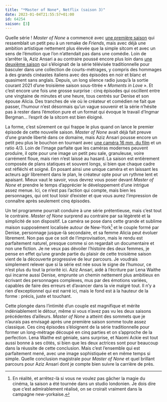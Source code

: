 ```yaml
---
title: "*Master of None*, Netflix (saison 3)"
date: 2023-01-04T21:55:57+01:00
id: 64254 
saison: [3]
---
```


Quelle série ! *Master of None* a commencé avec [une première saison](https://voiretmanger.fr/master-none-ansari-yang-netflix/) qui ressemblait un petit peu à un remake de *Friends*, mais avec déjà une ambition artistique nettement plus élevée que la simple sitcom et avec un sens de l’émotion que l’on n’attendait pas dans une comédie. Loin de s’arrêter là, Aziz Ansari a au contraire poussé encore plus loin dans [une deuxième saison](https://voiretmanger.fr/master-none-ansari-yang-netflix/#2) qui s’éloignait de la série télévisée traditionnelle pour basculer dans une collection de courts-métrages, y compris des hommages à des grands cinéastes italiens avec des épisodes en noir et blanc et quasiment sans anglais. Depuis, un long silence radio jusqu’à la sortie courant 2021 d’une troisième saison sous-titrée « *Moments in Love* ». Et c’est encore une fois une grosse surprise : cinq épisodes qui oscillent entre une vingtaine de minutes et une heure, tous centrés sur Denise et son épouse Alicia. Des tranches de vie où le créateur et comédien ne fait que passer, l’humour n’est désormais qu’un vague souvenir et la série n’hésite pas à rester dans l’émotion pure et un format qui évoque le travail d’Ingmar Bergman… l’esprit de la sitcom est bien éloigné.

La forme, c’est sûrement ce qui frappe le plus quand on lance le premier épisode de cette nouvelle saison. *Master of None* avait déjà fait preuve d’une grande liberté dans ce domaine, mais Aziz Ansari pousse encore un petit peu plus le bouchon en tournant avec [une caméra 16 mm, du film](https://www.kodak.com/en/motion/blog-post/master-of-none/) et un ratio 4/3. Loin de l’image parfaite que les caméras modernes peuvent produire, il opte pour une image un petit peu sale, granuleuse, voire carrément floue, mais rien n’est laissé au hasard. La saison est entièrement composée de plans statiques et souvent longs, si bien que chaque cadre est réfléchi et soigné. En posant ainsi une unique caméra et en laissant les acteurs agir librement dans le plan, le créateur opte pour un rythme lent et apaisant. Mieux vaut le savoir, vous devrez vous poser devant *Master of None* et prendre le temps d’apprécier le développement d’une intrigue assez menue. Ici, ce n’est pas l’action qui compte, mais bien les personnages, qui ont tout loisir d’exister et que vous aurez l’impression de connaître après seulement cinq épisodes.

Un tel programme pourrait conduire à une série prétentieuse, mais c’est tout le contraire. *Master of None* surprend au contraire par sa légèreté et la simplicité de son dispositif. La caméra se pose dans cette grande et sublime maison supposément localisée autour de New-York[^1] et le couple formé par Denise, personnage jusque-là secondaire, et sa femme Alicia peut évoluer librement. Non pas que ce soit de l’improvisation, mais le rendu est parfaitement naturel, presque comme si on regardait un documentaire et non une fiction. Je ne veux pas dévoiler l’histoire des deux femmes, je pense en effet qu’une grande partie du plaisir de cette troisième saison vient de la découverte progressive de leur parcours. Je voudrais simplement relever que si la série est née sous le signe de l’humour, ce n’est plus du tout la priorité ici. Aziz Ansari, aidé à l’écriture par Lena Waithe qui incarne aussi Denise, emprunte un chemin nettement plus ambitieux en écrivant des personnages complexes, mus par des émotions variées, capables de faire des erreurs et d’avancer dans la vie malgré tout. Il n’y a rien d’exceptionnel qui est narré ici, mais le fond est à la hauteur de la forme : précis, juste et touchant. 

Cette plongée dans l’intimité d’un couple est magnifique et mérite indéniablement le détour, même si vous n’avez pas vu les deux saisons précédentes d’ailleurs. *Master of None* a atteint des sommets que je n’aurais pas envisagé après une première saison somme toute assez classique. Ces cinq épisodes s’éloignent de la série traditionnelle pour former un long-métrage découpé en cinq parties et on s’approche de la perfection. Lena Waithe est géniale, sans surprise, et Naomi Ackie est tout aussi bonne à ses côtés, si bien que les deux actrices sont pour beaucoup dans la réussite de cette conclusion. Mais c’est l’ensemble qui est parfaitement mené, avec une image sophistiquée et en même temps si simple. Quelle conclusion magistrale pour *Master of None* et quel brillant parcours pour Aziz Ansari dont je compte bien suivre la carrière de près. 

[^1]: En réalité, et arrêtez-là si vous ne voulez pas gâcher la magie du cinéma, la saison a été tournée dans un studio londonien. Je dois dire que c’est admirablement réalisé, on se croirait vraiment dans la campagne new-yorkaise.
